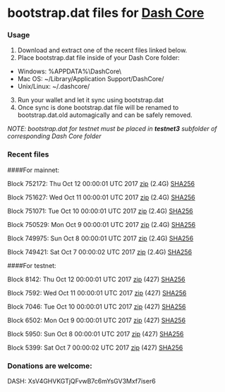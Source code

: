 # bootstrap.dat files for [Dash Core](https://www.dash.org)

### Usage

1. Download and extract one of the recent files linked below.
2. Place bootstrap.dat file inside of your Dash Core folder:
 - Windows: %APPDATA%\DashCore\
 - Mac OS: ~/Library/Application Support/DashCore/
 - Unix/Linux: ~/.dashcore/
3. Run your wallet and let it sync using bootstrap.dat
4. Once sync is done bootstrap.dat file will be renamed to bootstrap.dat.old automagically and can be safely removed.

_NOTE: bootstrap.dat for testnet must be placed in **testnet3** subfolder of corresponding Dash Core folder_

### Recent files

####For mainnet:

Block 752172: Thu Oct 12 00:00:01 UTC 2017 [zip]() (2.4G) [SHA256]()

Block 751627: Wed Oct 11 00:00:01 UTC 2017 [zip](https://transfer.sh/g66MO/bootstrap.dat.20171011.zip) (2.4G) [SHA256](https://transfer.sh/wEYGH/sha256.txt)

Block 751071: Tue Oct 10 00:00:01 UTC 2017 [zip](https://transfer.sh/meFSI/bootstrap.dat.20171010.zip) (2.4G) [SHA256](https://transfer.sh/10Lb2u/sha256.txt)

Block 750529: Mon Oct  9 00:00:01 UTC 2017 [zip](https://transfer.sh/159HrL/bootstrap.dat.20171009.zip) (2.4G) [SHA256](https://transfer.sh/12J3ud/sha256.txt)

Block 749975: Sun Oct  8 00:00:01 UTC 2017 [zip](https://transfer.sh/ma4Xp/bootstrap.dat.20171008.zip) (2.4G) [SHA256](https://transfer.sh/AdLZD/sha256.txt)

Block 749421: Sat Oct  7 00:00:02 UTC 2017 [zip](https://transfer.sh/m0u4N/bootstrap.dat.20171007.zip) (2.4G) [SHA256](https://transfer.sh/bOwKR/sha256.txt)

####For testnet:

Block 8142: Thu Oct 12 00:00:01 UTC 2017 [zip]() (427) [SHA256]()

Block 7592: Wed Oct 11 00:00:01 UTC 2017 [zip](https://transfer.sh/HUD7c/bootstrap.dat.20171011.zip) (427) [SHA256](https://transfer.sh/w7yds/sha256.txt)

Block 7046: Tue Oct 10 00:00:01 UTC 2017 [zip](https://transfer.sh/3tKfN/bootstrap.dat.20171010.zip) (427) [SHA256](https://transfer.sh/ydFlT/sha256.txt)

Block 6502: Mon Oct  9 00:00:01 UTC 2017 [zip](https://transfer.sh/E2Xwa/bootstrap.dat.20171009.zip) (427) [SHA256](https://transfer.sh/3LiOH/sha256.txt)

Block 5950: Sun Oct  8 00:00:01 UTC 2017 [zip](https://transfer.sh/WGkdB/bootstrap.dat.20171008.zip) (427) [SHA256](https://transfer.sh/s7zHb/sha256.txt)

Block 5399: Sat Oct  7 00:00:02 UTC 2017 [zip](https://transfer.sh/I9U3K/bootstrap.dat.20171007.zip) (427) [SHA256](https://transfer.sh/ezPHP/sha256.txt)

### Donations are welcome:

DASH: XsV4GHVKGTjQFvwB7c6mYsGV3Mxf7iser6

